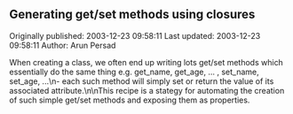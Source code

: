## Generating get/set methods using closures 
Originally published: 2003-12-23 09:58:11 
Last updated: 2003-12-23 09:58:11 
Author: Arun Persad 
 
When creating a class, we often end up writing lots get/set methods which essentially do the same thing e.g. get_name, get_age, ... , set_name, set_age, ...\n- each such method will simply set or return the value of its associated attribute.\n\nThis recipe is a stategy for automating the creation of such simple get/set methods and exposing them as properties.